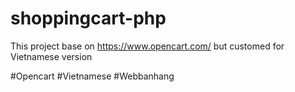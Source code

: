 # shoppingcart-php

This project base on https://www.opencart.com/ but customed for Vietnamese version

#Opencart
#Vietnamese
#Webbanhang
